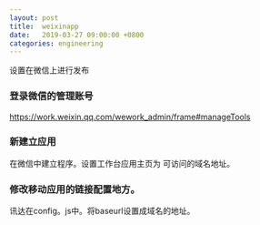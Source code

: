 ```yaml
---
layout: post
title:  weixinapp
date:   2019-03-27 09:00:00 +0800
categories: engineering
---
```

设置在微信上进行发布
### 登录微信的管理账号
https://work.weixin.qq.com/wework_admin/frame#manageTools

### 新建立应用
在微信中建立程序。设置工作台应用主页为 可访问的域名地址。

### 修改移动应用的链接配置地方。
讯达在config。js中。将baseurl设置成域名的地址。
